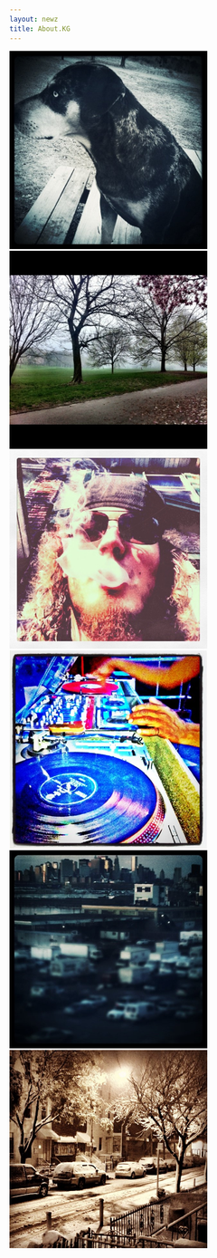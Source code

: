 ```yaml
--- 
layout: newz 
title: About.KG 
---
```


<img height="350" width="350" src="/img/B1.jpg" />
<img height="350" width="350" src="/img/B2.jpg" />
<img height="350" width="350" src="/img/A4.jpg" />
<img height="350" width="350" src="/img/B4.jpg" />
<img height="350" width="350" src="/img/C1.jpg" />
<img height="350" width="350" src="/img/C3.jpg" />
